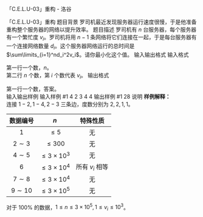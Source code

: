 



「C.E.L.U-03」重构 - 洛谷














「C.E.L.U-03」重构
题目背景
罗司机最近发现服务器运行速度很慢，于是他准备重构整个服务器的网络以提升效率。
题目描述
罗司机有 $n$ 台服务器，每个服务器有一个繁忙度 $v_i$。罗司机将用 $n-1$ 条网络将它们连接在一起，于是每台服务器有一个连接网络数量 $d_i$。这个服务器网络运行的总时间是 $\sum\limits_{i=1}^nd_i^2v_i$。请你最小化这个值。
输入输出格式
输入格式

第一行一个数，$n$。  
第二行 $n$ 个数，第 $i$ 个数代表 $v_i$。
输出格式

第一行一个数，答案。  
输入输出样例
输入样例 #1
4
2 3 4 4
输出样例 #1
28
说明
**样例解释：**  
连接 $1-2,1-4,2-3$ 三条边，度数分别为 $2,2,1,1$。

|数据编号|$n$|特殊性质|
|:-:|:-:|:-:|
|$1$|$\le5$|无|
|$2\sim 3$|$\le300$|无|
|$4\sim 5$|$\le3\times10^3$|无|
|$6$|$\le3\times10^4$|所有 $v_i$ 相等|
|$7\sim 8$|$\le3\times10^4$|无|
|$9\sim 10$|$\le3\times10^5$|无|  

对于 $100\%$ 的数据，$1\leq n\le3\times10^5,1\leq v_i\le10^3$。






